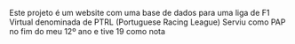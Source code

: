 Este projeto é um website com uma base de dados para uma liga de F1 Virtual denominada de PTRL (Portuguese Racing League)
Serviu como PAP no fim do meu 12º ano e tive 19 como nota
